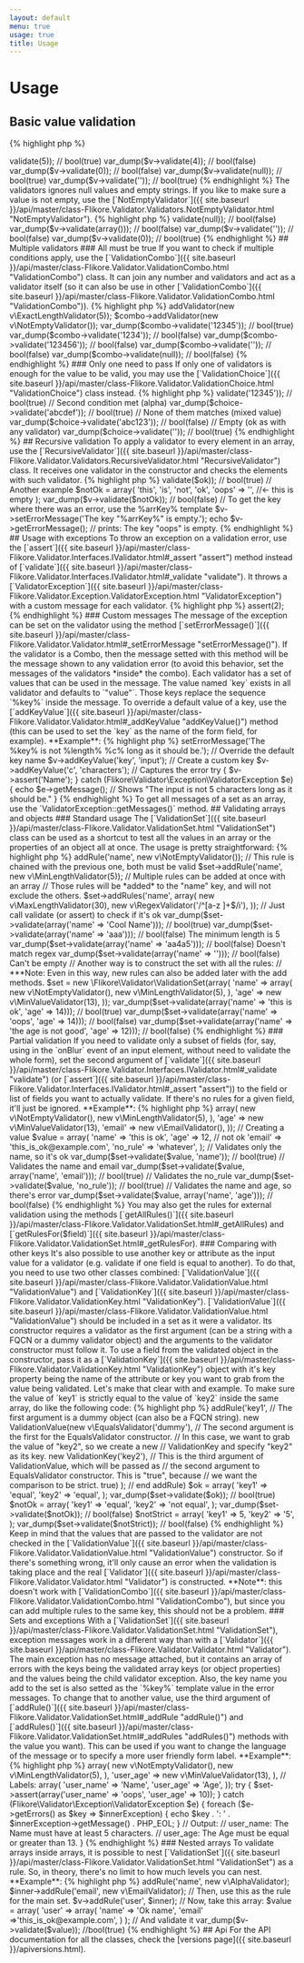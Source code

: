 ```yaml
---
layout: default
menu: true
usage: true
title: Usage
---
```


# Usage

## Basic value validation

{% highlight php %}
<?php

use Flikore\Validator\Validators as v;

// Instantiate an existing validator
$v = new v\ExactValueValidator(5);

// Use the "validate" method to check if a value is valid
var_dump($v->validate(5));    // bool(true)
var_dump($v->validate(4));    // bool(false)
var_dump($v->validate(0));    // bool(false)
var_dump($v->validate(null)); // bool(true)
var_dump($v->validate(''));   // bool(true)
{% endhighlight %}

The validators ignores null values and empty strings. If you like to make sure a value is not empty, use the [`NotEmptyValidator`]({{ site.baseurl }}/api/master/class-Flikore.Validator.Validators.NotEmptyValidator.html "NotEmptyValidator").

{% highlight php %}
<?php

use Flikore\Validator\Validators as v;

$v = new v\NotEmptyValidator();

var_dump($v->validate(null));    // bool(false)
var_dump($v->validate(array())); // bool(false)
var_dump($v->validate(''));      // bool(false)
var_dump($v->validate(0));       // bool(true)
{% endhighlight %}

## Multiple validators

### All must be true

If you want to check if multiple conditions apply, use the [`ValidationCombo`]({{ site.baseurl }}/api/master/class-Flikore.Validator.ValidationCombo.html "ValidationCombo") class. It can join any number and validators and act as a validator itself (so it can also be use in other [`ValidationCombo`]({{ site.baseurl }}/api/master/class-Flikore.Validator.ValidationCombo.html "ValidationCombo")).

{% highlight php %}
<?php

use Flikore\Validator\Validators as v;

$combo = new Flikore\Validator\ValidationCombo();

$combo->addValidator(new v\ExactLengthValidator(5));
$combo->addValidator(new v\NotEmptyValidator());

var_dump($combo->validate('12345'));  // bool(true)
var_dump($combo->validate('1234'));   // bool(false)
var_dump($combo->validate('123456')); // bool(false)
var_dump($combo->validate(''));       // bool(false)
var_dump($combo->validate(null));     // bool(false)
{% endhighlight %}

### Only one need to pass

If only one of validators is enough for the value to be valid, you may use the [`ValidationChoice`]({{ site.baseurl }}/api/master/class-Flikore.Validator.ValidationChoice.html "ValidationChoice") class instead.

{% highlight php %}
<?php

use Flikore\Validator\Validators as v;

// Use the ValidationChoice class to reunite validators with an "Or" condition.
$choice = new ValidationChoice(
  new v\NumericValidator(),
  new v\AlphaValidator()
  // May have any number of arguments
);

// First condition met (numeric)
var_dump($choice->validate('12345'));  // bool(true)
// Second condition met (alpha)
var_dump($choice->validate('abcdef')); // bool(true)
// None of them matches (mixed value)
var_dump($choice->validate('abc123')); // bool(false)
// Empty (ok as with any validator)
var_dump($choice->validate(''));       // bool(true)
{% endhighlight %}

## Recursive validation

To apply a validator to every element in an array, use the [`RecursiveValidator`]({{ site.baseurl }}/api/master/class-Flikore.Validator.Validators.RecursiveValidator.html "RecursiveValidator") class. It receives one validator in the constructor and checks the elements with such validator.

{% highlight php %}
<?php

use Flikore\Validator\Validators as v;

// Recursive check every element in an array against a validator
// Use the RecursiveValidator class.
$v = new v\RecursiveValidator(new v\NotEmptyValidator);

// Example array
$ok = array(
    'this',
    'is',
    'ok'
);

var_dump($v->validate($ok)); // bool(true)

// Another example
$notOk = array(
    'this',
    'is',
    'not',
    'ok',
    'oops' => '', //<- this is empty
);

var_dump($v->validate($notOk)); // bool(false)

// To get the key where there was an error, use the %arrKey% template
$v->setErrorMessage('The key "%arrKey%" is empty.');
echo $v->getErrorMessage(); // prints: The key "oops" is empty.
{% endhighlight %}

## Usage with exceptions

To throw an exception on a validation error, use the [`assert`]({{ site.baseurl }}/api/master/class-Flikore.Validator.Interfaces.IValidator.html#_assert "assert") method instead of [`validate`]({{ site.baseurl }}/api/master/class-Flikore.Validator.Interfaces.IValidator.html#_validate "validate"). It throws a [`ValidatorException`]({{ site.baseurl }}/api/master/class-Flikore.Validator.Exception.ValidatorException.html "ValidatorException") with a custom message for each validator.

{% highlight php %}
<?php

use Flikore\Validator\Validators as v;

$v = new v\ExactValueValidator(5);

// Throws a ValidatorException with the message:
// "The value must be exactly 5."
$v->assert(2);
{% endhighlight %}

### Custom messages

The message of the exception can be set on the validator using the method [`setErrorMessage()`]({{ site.baseurl }}/api/master/class-Flikore.Validator.Validator.html#_setErrorMessage "setErrorMessage()"). If the validator is a Combo, then the message setted with this method will be the message shown to any validation error (to avoid this behavior, set the messages of the validators *inside* the combo).

Each validator has a set of values that can be used in the message. The value named `key` exists in all validator and defaults to `"value"`. Those keys replace the sequence `%key%` inside the message. To override a default value of a key, use the [`addKeyValue`]({{ site.baseurl }}/api/master/class-Flikore.Validator.Validator.html#_addKeyValue "addKeyValue()") method (this can be used to set the `key` as the name of the form field, for example).

**Example**:
{% highlight php %}
<?php

use Flikore\Validator\Validators as v;

$v = new v\ExactLengthValidator(5);

// Setting a new message template
$v->setErrorMessage('The %key% is not %length% %c% long as it should be.');

// Override the default key name
$v->addKeyValue('key', 'input');
// Create a custom key
$v->addKeyValue('c', 'characters');

// Captures the error
try
{
    $v->assert('Name');
}
catch (Flikore\Validator\Exception\ValidatorException $e)
{
    echo $e->getMessage(); // Shows "The input is not 5 characters long as it should be."
}
{% endhighlight %}

To get all messages of a set as an array, use the `ValidatorException::getMessages()` method.

## Validating arrays and objects

### Standard usage

The [`ValidationSet`]({{ site.baseurl }}/api/master/class-Flikore.Validator.ValidationSet.html "ValidationSet") class can be used as a shortcut to test all the values in an array or the properties of an object all at once. The usage is pretty straightforward:

{% highlight php %}
<?php

use Flikore\Validator\Validators as v;

$set = new \Flikore\Validator\ValidationSet();

// Add a single rule to a key
$set->addRule('name', new v\NotEmptyValidator());
// This rule is chained with the previous one, both must be valid
$set->addRule('name', new v\MinLengthValidator(5));

// Multiple rules can be added at once with an array
// Those rules will be *added* to the "name" key, and will not exclude the others.
$set->addRules('name', array(
    new v\MaxLengthValidator(30),
    new v\RegexValidator('/^[a-z ]+$/i'),
));

// Just call validate (or assert) to check if it's ok
var_dump($set->validate(array('name' => 'Cool Name'))); // bool(true)
var_dump($set->validate(array('name' => 'aaa')));       // bool(false) The minimum length is 5
var_dump($set->validate(array('name' => 'aa4a5')));     // bool(false) Doesn't match regex
var_dump($set->validate(array('name' => '')));          // bool(false) Can't be empty

// Another way is to construct the set with all the rules:
// ***Note: Even in this way, new rules can also be added later with the add methods.
$set = new \Flikore\Validator\ValidationSet(array(
    'name' => array(
        new v\NotEmptyValidator(),
        new v\MinLengthValidator(5),
    ),
    'age'  => new v\MinValueValidator(13),
));

var_dump($set->validate(array('name' => 'this is ok',          'age' => 14))); // bool(true)
var_dump($set->validate(array('name' => 'oops',                'age' => 14))); // bool(false)
var_dump($set->validate(array('name' => 'the age is not good', 'age' => 12))); // bool(false)
{% endhighlight %}

### Partial validation

If you need to validate only a subset of fields (for, say, using in the `onBlur` event of an input element, without need to validate the whole form), set the second argument of [`validate`]({{ site.baseurl }}/api/master/class-Flikore.Validator.Interfaces.IValidator.html#_validate "validate") (or [`assert`]({{ site.baseurl }}/api/master/class-Flikore.Validator.Interfaces.IValidator.html#_assert "assert")) to the field or list of fields you want to actually validate. If there's no rules for a given field, it'll just be ignored.

**Example**:

{% highlight php %}
<?php

// Create a set of rules.
$set = new ValidationSet(array(
    'name'  => array(
        new v\NotEmptyValidator(),
        new v\MinLengthValidator(5),
    ),
    'age'   => new v\MinValueValidator(13),
    'email' => new v\EmailValidator(),
));

// Creating a value
$value = array(
    'name'    => 'this is ok',
    'age'     => 12, // not ok
    'email'   => 'this_is_ok@example.com',
    'no_rule' => 'whatever',
);

// Validates only the name, so it's ok
var_dump($set->validate($value, 'name')); // bool(true)
// Validates the name and email
var_dump($set->validate($value, array('name', 'email'))); // bool(true)
// Validates the no_rule
var_dump($set->validate($value, 'no_rule')); // bool(true)
// Validates the name and age, so there's error
var_dump($set->validate($value, array('name', 'age'))); // bool(false)
{% endhighlight %}

You may also get the rules for external validation using the methods [`getAllRules()`]({{ site.baseurl }}/api/master/class-Flikore.Validator.ValidationSet.html#_getAllRules) and [`getRulesFor($field)`]({{ site.baseurl }}/api/master/class-Flikore.Validator.ValidationSet.html#_getRulesFor).

### Comparing with other keys

It's also possible to use another key or attribute as the input value for a validator (e.g. validate if one field is equal to another). To do that, you need to use two other classes combined: [`ValidationValue`]({{ site.baseurl }}/api/master/class-Flikore.Validator.ValidationValue.html "ValidationValue") and [`ValidationKey`]({{ site.baseurl }}/api/master/class-Flikore.Validator.ValidationKey.html "ValidationKey").

[`ValidationValue`]({{ site.baseurl }}/api/master/class-Flikore.Validator.ValidationValue.html "ValidationValue") should be included in a set as it were a validator. Its constructor requires a validator as the first argument (can be a string with a FQCN or a dummy validator object) and the arguments to the validator constructor must follow it. To use a field from the validated object in the constructor, pass it as a [`ValidationKey`]({{ site.baseurl }}/api/master/class-Flikore.Validator.ValidationKey.html "ValidationKey") object with it's key property being the name of the attribute or key you want to grab from the value being validated.

Let's make that clear with and example. To make sure the value of `key1` is strictly equal to the value of `key2` inside the same array, do like the following code:

{% highlight php %}
<?php

use Flikore\Validator\ValidationKey;
use Flikore\Validator\ValidationSet;
use Flikore\Validator\ValidationValue;
use Flikore\Validator\Validators as v;

$set = new ValidationSet();

$set->addRule('key1',
        // The first argument is a dummy object (can also be a FQCN string).
        new ValidationValue(new v\EqualsValidator('dummy'),
        // The second argument is the first for the EqualsValidator constructor.
        // In this case, we want to grab the value of "key2", so we create a new
        // ValidationKey and specify "key2" as its key.
        new ValidationKey('key2'),
        // This is the third argument of ValidationValue, which will be passed as
        // the second argument to EqualsValidator constructor. This is "true", because
        // we want the comparison to be strict.
        true)
); // end addRule)

$ok = array(
    'key1' => 'equal',
    'key2' => 'equal',
);

var_dump($set->validate($ok)); // bool(true)

$notOk = array(
    'key1' => 'equal',
    'key2' => 'not equal',
);

var_dump($set->validate($notOk)); // bool(false)

$notStrict = array(
    'key1' =>  5,
    'key2' => '5',
);

var_dump($set->validate($notStrict)); // bool(false)
{% endhighlight %}

Keep in mind that the values that are passed to the validator are not checked in the [`ValidationValue`]({{ site.baseurl }}/api/master/class-Flikore.Validator.ValidationValue.html "ValidationValue") constructor. So if there's something wrong, it'll only cause an error when the validation is taking place and the real [`Validator`]({{ site.baseurl }}/api/master/class-Flikore.Validator.Validator.html "Validator") is constructed.

**Note**: this doesn't work with [`ValidationCombo`]({{ site.baseurl }}/api/master/class-Flikore.Validator.ValidationCombo.html "ValidationCombo"), but since you can add multiple rules to the same key, this should not be a problem.

### Sets and exceptions

With a [`ValidationSet`]({{ site.baseurl }}/api/master/class-Flikore.Validator.ValidationSet.html "ValidationSet"), exception messages work in a different way than with a [`Validator`]({{ site.baseurl }}/api/master/class-Flikore.Validator.Validator.html "Validator"). The main exception has no message attached, but it contains an array of errors with the keys being the validated array keys (or object properties) and the values being the child validator exception.

Also, the key name you add to the set is also setted as the `%key%` template value in the error messages. To change that to another value, use the third argument of [`addRule()`]({{ site.baseurl }}/api/master/class-Flikore.Validator.ValidationSet.html#_addRule "addRule()") and [`addRules()`]({{ site.baseurl }}/api/master/class-Flikore.Validator.ValidationSet.html#_addRules "addRules()") methods with the value you want). This can be used if you want to change the language of the message or to specify a more user friendly form label.

**Example**:

{% highlight php %}
<?php

use Flikore\Validator\Validators as v;

$set = new \Flikore\Validator\ValidationSet(array(
    'user_name' => array(
        new v\NotEmptyValidator(),
        new v\MinLengthValidator(5),
    ),
    'user_age'  => new v\MinValueValidator(13),
        ), 
    // Labels:
    array(
        'user_name' => 'Name',
        'user_age'  => 'Age',
));

try
{
    $set->assert(array('user_name' => 'oops', 'user_age' => 10));
}
catch (Flikore\Validator\Exception\ValidatorException $e)
{
    foreach ($e->getErrors() as $key => $innerException)
    {
        echo $key . ': ' . $innerException->getMessage() . PHP_EOL;
    }
    // Output:
    // user_name: The Name must have at least 5 characters.
    // user_age: The Age must be equal or greater than 13.
}
{% endhighlight %}

### Nested arrays

To validate arrays inside arrays, it is possible to nest [`ValidationSet`]({{ site.baseurl }}/api/master/class-Flikore.Validator.ValidationSet.html "ValidationSet") as a rule. So, in theory, there's no limit to how much levels you can nest.

**Example**:

{% highlight php %}
<?php

use Flikore\Validator\Validators as v;
use Flikore\Validator\ValidationSet;

// To validate arrays inside arrays, the validation sets can be nested.
$v = new ValidationSet();

// You may add a ValidationSet as a rule to some field.
// Here, let's create a set to validate the user name and email
$inner = new ValidationSet();
// And add the rules
$inner->addRule('name', new v\AlphaValidator);
$inner->addRule('email', new v\EmailValidator);

// Then, use this as the rule for the main set.
$v->addRule('user', $inner);

// Now, take this array:
$value = array(
    'user' => array(
        'name' => 'Ok name',
        'email' =>'this_is_ok@example.com',
    )
);

// And validate it
var_dump($v->validate($value)); //bool(true)
{% endhighlight %}

## Api

For the API documentation for all the classes, check the [versions page]({{ site.baseurl }}/apiversions.html).